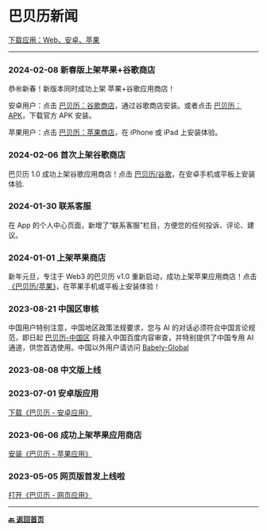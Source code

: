 # 巴贝历新闻

[下载应用：Web、安卓、苹果](https://links.babely.cc)

---

### 2024-02-08 新春版上架苹果+谷歌商店

恭㊗️新春！新版本同时成功上架 苹果+谷歌应用商店！

安卓用户：点击 [巴贝历：谷歌商店](https://gplay.babely.cc)，通过谷歌商店安装。或者点击 [巴贝历：APK](https://apk.babely.cc)，下载官方 APK 安装。

苹果用户：点击 [巴贝历：苹果商店](https://ios.babely.cc)，在 iPhone 或 iPad 上安装体验。

### 2024-02-06 首次上架谷歌商店

巴贝历 1.0 成功上架谷歌应用商店！点击 [巴贝历/谷歌](https://gplay.babely.cc)，在安卓手机或平板上安装体验.

### 2024-01-30 联系客服

在 App 的个人中心页面，新增了“联系客服”栏目，方便您的任何投诉、评论、建议。

### 2024-01-01 上架苹果商店

新年元旦，专注于 Web3 的巴贝历 v1.0 重新启动，成功上架苹果应用商店！点击[《巴贝历/苹果》](https://ios.babely.cc)，在苹果手机或平板上安装体验！

### 2023-08-21 中国区审核

中国用户特别注意，中国地区政策法规要求，您与 AI 的对话必须符合中国言论规范，即日起 [巴贝历-中国区](https://u.cn.babely.cc) 将接入中国百度内容审查，并特别提供了中国专用 AI 通道，供您首选使用。中国以外用户请访问 [Babely-Global](https://u.earth.babely.cc)

### 2023-08-08 中文版上线

### 2023-07-01 安卓版应用

[下载《巴贝历 - 安卓应用》](https://apk.babely.cc)

### 2023-06-06 成功上架苹果应用商店

[安装《巴贝历 - 苹果应用》](https://ios.babely.cc)

### 2023-05-05 网页版首发上线啦

[打开《巴贝历 - 网页应用》](https://u.babely.cc)

---

[**🔙️ 返回首页**](../home.md)
